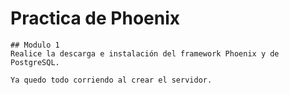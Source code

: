 # Practica de Phoenix
```
## Modulo 1
Realice la descarga e instalación del framework Phoenix y de PostgreSQL.

Ya quedo todo corriendo al crear el servidor.
```

